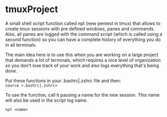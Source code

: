 # tmuxProject

A small shell script function called npt (new pentest in tmux) that allows to create tmux sessions with pre defined windows, panes and commands. Also, all panes are logged with the command script (which is called using a second function) so you can have a complete history of everything you do in all terminals.  

The main idea here is to use this when you are working on a large project that demands a lot of terminals, which requires a nice level of organization so you don't lose track of your work and also logs everything that's being done.  

Put these functions in your .bashrc|.zshrc file and then:  
`source <.bashrc|.zshrc>`  

To use the function, call it passing a name for the new session. This name will also be used in the script log name. 

`npt <name>`
